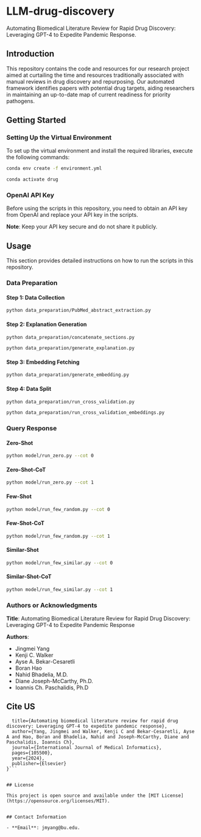 # LLM-drug-discovery
Automating Biomedical Literature Review for Rapid Drug Discovery: Leveraging GPT-4 to Expedite Pandemic Response.

## Introduction
This repository contains the code and resources for our research project aimed at curtailing the time and resources traditionally associated with manual reviews in drug discovery and repurposing. Our automated framework identifies papers with potential drug targets, aiding researchers in maintaining an up-to-date map of current readiness for priority pathogens.

## Getting Started

### Setting Up the Virtual Environment
To set up the virtual environment and install the required libraries, execute the following commands:

```bash
conda env create -f environment.yml

conda activate drug
```
### OpenAI API Key
Before using the scripts in this repository, you need to obtain an API key from OpenAI and replace your API key in the scripts.

**Note**: Keep your API key secure and do not share it publicly.


## Usage

This section provides detailed instructions on how to run the scripts in this repository.

### Data Preparation

#### Step 1: Data Collection

```bash
python data_preparation/PubMed_abstract_extraction.py
```

#### Step 2: Explanation Generation

```bash
python data_preparation/concatenate_sections.py

python data_preparation/generate_explanation.py
```

#### Step 3: Embedding Fetching

```bash
python data_preparation/generate_embedding.py
```

#### Step 4: Data Split

```bash
python data_preparation/run_cross_validation.py

python data_preparation/run_cross_validation_embeddings.py
```

### Query Response

#### Zero-Shot

```bash
python model/run_zero.py --cot 0
```

#### Zero-Shot-CoT

```bash
python model/run_zero.py --cot 1
```

#### Few-Shot

```bash
python model/run_few_random.py --cot 0
```

#### Few-Shot-CoT

```bash
python model/run_few_random.py --cot 1
```

#### Similar-Shot

```bash
python model/run_few_similar.py --cot 0
```

#### Similar-Shot-CoT

```bash
python model/run_few_similar.py --cot 1
```

### Authors or Acknowledgments

**Title**: Automating Biomedical Literature Review for Rapid Drug Discovery: Leveraging GPT-4 to Expedite Pandemic Response

**Authors**:
- Jingmei Yang
- Kenji C. Walker
- Ayse A. Bekar-Cesaretli
- Boran Hao
- Nahid Bhadelia, M.D.
- Diane Joseph-McCarthy, Ph.D.
- Ioannis Ch. Paschalidis, Ph.D

## Cite US
```@article{yang2024automating,
  title={Automating biomedical literature review for rapid drug discovery: Leveraging GPT-4 to expedite pandemic response},
  author={Yang, Jingmei and Walker, Kenji C and Bekar-Cesaretli, Ayse A and Hao, Boran and Bhadelia, Nahid and Joseph-McCarthy, Diane and Paschalidis, Ioannis Ch},
  journal={International Journal of Medical Informatics},
  pages={105500},
  year={2024},
  publisher={Elsevier}
}```


## License

This project is open source and available under the [MIT License](https://opensource.org/licenses/MIT).


## Contact Information

- **Email**: jmyang@bu.edu.





